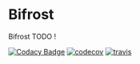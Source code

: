 # Bifrost
Bifrost
TODO !

[![Codacy Badge](https://app.codacy.com/project/badge/Grade/31664c0e6d6c4cf59f993ea82485f6b1)](https://www.codacy.com/gh/kurtloong/Bifrost/dashboard?utm_source=github.com&amp;utm_medium=referral&amp;utm_content=kurtloong/Bifrost&amp;utm_campaign=Badge_Grade)
[![codecov](https://codecov.io/gh/kurtloong/Bifrost/branch/master/graph/badge.svg?token=1ZNZVE1EIU)](https://codecov.io/gh/kurtloong/Bifrost)
[![travis](https://travis-ci.com/kurtloong/Bifrost.svg?branch=master)](https://travis-ci.com)
